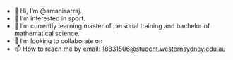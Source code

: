 - 👋 Hi, I’m @amanisarraj. 
- 👀 I’m interested in sport.
- 🌱 I’m currently learning master of personal training and bachelor of mathematical science.
- 💞️ I’m looking to collaborate on 
- 📫 How to reach me by email: 18831506@student.westernsydney.edu.au

<!---
amanisarraj/amanisarraj is a ✨ special ✨ repository because its `README.md` (this file) appears on your GitHub profile.
You can click the Preview link to take a look at your changes.
--->
